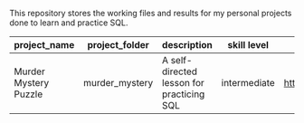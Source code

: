 This repository stores the working files and results for my personal projects done to learn and practice SQL.

| project_name | project_folder | description | skill level | data_source | 
| --- | --- | --- | --- | --- | 
| Murder Mystery Puzzle | murder_mystery | A self-directed lesson for practicing SQL | intermediate | https://mystery.knightlab.com/#experienced | 
